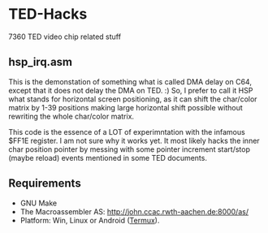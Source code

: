 # TED-Hacks
7360 TED video chip related stuff

## hsp_irq.asm

This is the demonstation of something what is called DMA delay on C64, except that it does not delay the DMA on TED. :) So, I prefer to call it HSP what stands for horizontal screen positioning, as it can shift the char/color matrix by 1-39 positions making large horizontal shift possible without rewriting the whole char/color matrix.

This code is the essence of a LOT of experimntation with the infamous $FF1E register. I am not sure why it works yet. It most likely hacks the inner char position pointer by messing with some pointer increment start/stop (maybe reload) events mentioned in some TED documents.

## Requirements

 - GNU Make
 - The Macroassembler AS: http://john.ccac.rwth-aachen.de:8000/as/
 - Platform: Win, Linux or Android ([Termux](https://termux.com/)).
